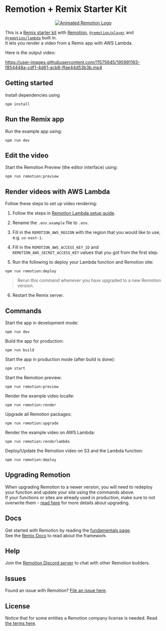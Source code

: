 # Remotion + Remix Starter Kit

<p align="center">
  <a href="https://github.com/remotion-dev/logo">
    <picture>
      <source media="(prefers-color-scheme: dark)" srcset="https://github.com/remotion-dev/logo/raw/main/animated-logo-banner-dark.gif">
      <img alt="Animated Remotion Logo" src="https://github.com/remotion-dev/logo/raw/main/animated-logo-banner-light.gif">
    </picture>
  </a>
</p>

This is a [Remix starter kit](https://remix.run/docs) with [Remotion](https://remotion.dev), [`@remotion/player`](https://remotion.dev/player) and [`@remotion/lambda`](https://remotion.dev/lambda) built in.  
It lets you render a video from a Remix app with AWS Lambda.

Here is the output video:

https://user-images.githubusercontent.com/11575645/195991193-f854448a-cdf1-4d61-acb8-ffae44d53b3b.mp4

## Getting started

Install dependencies using

<!-- create-video will replace this with the package manager specific command -->

```
npm install
```

## Run the Remix app

Run the example app using:

```
npm run dev
```

## Edit the video

Start the Remotion Preview (the editor interface) using:

```
npm run remotion:preview
```

## Render videos with AWS Lambda

Follow these steps to set up video rendering:

1. Follow the steps in [Remotion Lambda setup guide](https://www.remotion.dev/docs/lambda/setup).
2. Rename the `.env.example` file to `.env`.
3. Fill in the `REMOTION_AWS_REGION` with the region that you would like to use, e.g. `us-east-1`.
4. Fill in the `REMOTION_AWS_ACCESS_KEY_ID` and `REMOTION_AWS_SECRET_ACCESS_KEY` values that you got from the first step.

5. Run the following to deploy your Lambda function and Remotion site:

```
npm run remotion:deploy
```

> Rerun this command whenever you have upgraded to a new Remotion version.

6. Restart the Remix server.

## Commands

Start the app in development mode:

```
npm run dev
```

Build the app for production:

```
npm run build
```

Start the app in production mode (after build is done):

```
npm start
```

Start the Remotion preview:

```
npm run remotion:preview
```

Render the example video localle:

```
npm run remotion:render
```

Upgrade all Remotion packages:

```
npm run remotion:upgrade
```

Render the example video on AWS Lambda:

```
npm run remotion:renderlambda
```

Deploy/Update the Remotion video on S3 and the Lambda function:

```
npm run remotion:deploy
```

## Upgrading Remotion

When upgrading Remotion to a newer version, you will need to redeploy your function and update your site using the commands above.  
If your functions or sites are already used in production, make sure to not overwrite them - [read here](https://www.remotion.dev/docs/lambda/upgrading) for more details about upgrading.

## Docs

Get started with Remotion by reading the [fundamentals page](https://www.remotion.dev/docs/the-fundamentals).  
See the [Remix Docs](https://remix.run/docs) to read about the framework.

## Help

Join the [Remotion Discord server](https://remotion.dev/discord) to chat with other Remotion builders.

## Issues

Found an issue with Remotion? [File an issue here](https://remotion.dev/issue).

## License

Notice that for some entities a Remotion company license is needed. Read [the terms here](https://remotion.dev/license).
